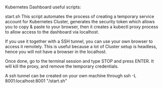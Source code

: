 Kubernetes Dashboard useful scripts:

start.sh
This script automates the process of creating a temporary service account for Kubernetes Cluster, generates the security token which allows you to copy & paste to your browser, then it creates a kubectl proxy process to allow access to the dashboard via localhost.

If you use it together with a SSH tunnel, you can use your own browser to access it remotely. This is useful because a lot of Cluster setup is headless, hence you will not have a browser in the localhost.

Once done, go to the terminal session and type STOP and press ENTER. It will kill the proxy, and remove the temporary credentials.

A ssh tunnel can be created on your own machine through
ssh -L 8001:localhost:8001 <master-node> "<path-to-script>/start.sh"

